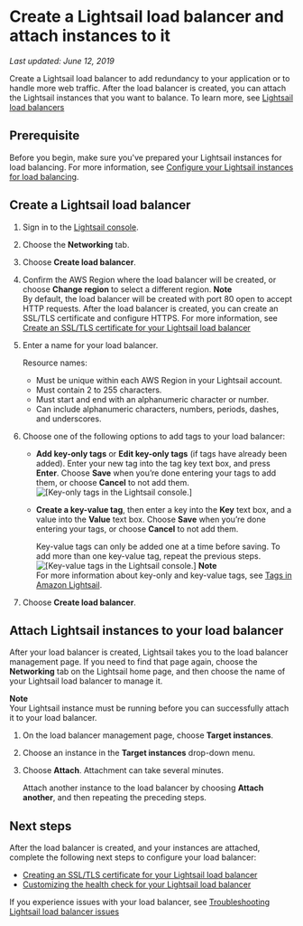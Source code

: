 # Create a Lightsail load balancer and attach instances to it<a name="create-lightsail-load-balancer-and-attach-lightsail-instances"></a>

 *Last updated: June 12, 2019* 

Create a Lightsail load balancer to add redundancy to your application or to handle more web traffic\. After the load balancer is created, you can attach the Lightsail instances that you want to balance\. To learn more, see [Lightsail load balancers](understanding-lightsail-load-balancers.md)

## Prerequisite<a name="create-lightsail-load-balancer-prerequisite"></a>

Before you begin, make sure you've prepared your Lightsail instances for load balancing\. For more information, see [Configure your Lightsail instances for load balancing](configure-lightsail-instances-for-load-balancing.md)\.

## Create a Lightsail load balancer<a name="create-lightsail-load-balancer"></a>

1. Sign in to the [Lightsail console](https://lightsail.aws.amazon.com/)\.

1. Choose the **Networking** tab\.

1. Choose **Create load balancer**\.

1. Confirm the AWS Region where the load balancer will be created, or choose **Change region** to select a different region\.
**Note**  
By default, the load balancer will be created with port 80 open to accept HTTP requests\. After the load balancer is created, you can create an SSL/TLS certificate and configure HTTPS\. For more information, see [Create an SSL/TLS certificate for your Lightsail load balancer](create-tls-ssl-certificate-and-attach-to-lightsail-load-balancer-https.md)

1. Enter a name for your load balancer\.

   Resource names:
   + Must be unique within each AWS Region in your Lightsail account\.
   + Must contain 2 to 255 characters\.
   + Must start and end with an alphanumeric character or number\.
   + Can include alphanumeric characters, numbers, periods, dashes, and underscores\.

1. Choose one of the following options to add tags to your load balancer:
   + **Add key\-only tags** or **Edit key\-only tags** \(if tags have already been added\)\. Enter your new tag into the tag key text box, and press **Enter**\. Choose **Save** when you’re done entering your tags to add them, or choose **Cancel** to not add them\.  
![\[Key-only tags in the Lightsail console.\]](https://s3-us-west-2.amazonaws.com/parkside-localized-docs-devo/v1/en_us/b3f6d19f6c5a2810c4336f10d978ee98/images/amazon-lightsail-key-only-tags.png)
   + **Create a key\-value tag**, then enter a key into the **Key** text box, and a value into the **Value** text box\. Choose **Save** when you’re done entering your tags, or choose **Cancel** to not add them\.

     Key\-value tags can only be added one at a time before saving\. To add more than one key\-value tag, repeat the previous steps\.  
![\[Key-value tags in the Lightsail console.\]](https://s3-us-west-2.amazonaws.com/parkside-localized-docs-devo/v1/en_us/b3f6d19f6c5a2810c4336f10d978ee98/images/amazon-lightsail-key-value-tag.png)
**Note**  
For more information about key\-only and key\-value tags, see [Tags in Amazon Lightsail](amazon-lightsail-tags.md)\.

1. Choose **Create load balancer**\.

## Attach Lightsail instances to your load balancer<a name="attach-lightsail-instances-to-load-balancer"></a>

After your load balancer is created, Lightsail takes you to the load balancer management page\. If you need to find that page again, choose the **Networking** tab on the Lightsail home page, and then choose the name of your Lightsail load balancer to manage it\.

**Note**  
Your Lightsail instance must be running before you can successfully attach it to your load balancer\.

1. On the load balancer management page, choose **Target instances**\.

1. Choose an instance in the **Target instances** drop\-down menu\.

1. Choose **Attach**\. Attachment can take several minutes\.

   Attach another instance to the load balancer by choosing **Attach another**, and then repeating the preceding steps\.

## Next steps<a name="create-load-balancer-attach-instances-next-steps"></a>

After the load balancer is created, and your instances are attached, complete the following next steps to configure your load balancer:
+ [Creating an SSL/TLS certificate for your Lightsail load balancer](create-tls-ssl-certificate-and-attach-to-lightsail-load-balancer-https.md)
+ [Customizing the health check for your Lightsail load balancer](enable-set-up-health-checking-for-lightsail-load-balancer-metrics.md)

If you experience issues with your load balancer, see [Troubleshooting Lightsail load balancer issues](troubleshooting-lightsail-load-balancer-issues.md)
